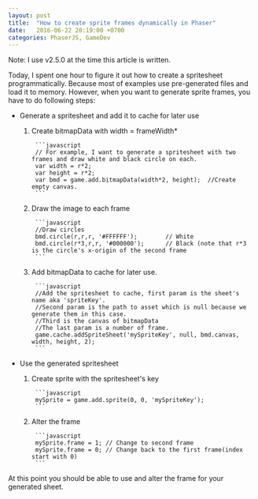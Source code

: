 ```yaml
---
layout: post
title:  "How to create sprite frames dynamically in Phaser"
date:   2016-06-22 20:19:00 +0700
categories: PhaserJS, GameDev
---
```


Note: I use v2.5.0 at the time this article is written.

Today, I spent one hour to figure it out how to create a spritesheet programmatically.
Because most of examples use pre-generated files and load it to memory. However, when you want to
generate sprite frames, you have to do following steps:

* Generate a spritesheet and add it to cache for later use
    1. Create bitmapData with width = frameWidth*<totalFrames>
    
            ```javascript
            // For example, I want to generate a spritesheet with two frames and draw white and black circle on each.
            var width = r*2;
            var height = r*2;
            var bmd = game.add.bitmapData(width*2, height);  //Create empty canvas.    
            ```
    
    2. Draw the image to each frame
        
            ```javascript
            //Draw circles
            bmd.circle(r,r,r, '#FFFFFF');        // White
            bmd.circle(r*3,r,r, '#000000');      // Black (note that r*3 is the circle's x-origin of the second frame
            ```

    3. Add bitmapData to cache for later use.

            ```javascript
            //Add the spritesheet to cache, first param is the sheet's name aka 'spriteKey'.
            //Second param is the path to asset which is null because we generate them in this case.
            //Third is the canvas of bitmapData
            //The last param is a number of frame.
            game.cache.addSpriteSheet('mySpriteKey', null, bmd.canvas, width, height, 2);
            ```
    
* Use the generated spritesheet
    1. Create sprite with the spritesheet's key
    
            ```javascript
            mySprite = game.add.sprite(0, 0, 'mySpriteKey');
            ```
    2. Alter the frame
    
            ```javascript
            mySprite.frame = 1; // Change to second frame
            mySprite.frame = 0; // Change back to the first frame(index start with 0)
            ```
            
At this point you should be able to use and alter the frame for your generated sheet.